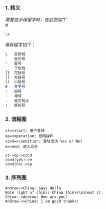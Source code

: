 ### 1. 转义

_需要显示保留字时，在前面加"\\"_  
\#

```md
\#
```

保存留字如下：
```md
\   反斜线
`   反引号
*   星号
_   下划线
{}  花括号
[]  方括号
()  小括号
#   井字号
+   加号
-   减号
.   英文句点
!   感叹号
```


### 2. 流程图

```flow
st=>start: 用户登陆
op=>operation: 登陆操作
cond=>condition: 登陆成功 Yes or No?
e=>end: 进入后台

st->op->cond
cond(yes)->e
cond(no)->op
```

### 3. 序列图
```seq
Andrew->China: Says Hello
Note right of China: China thinks\nabout it
China-->Andrew: How are you?
Andrew->>China: I am good thanks!
```